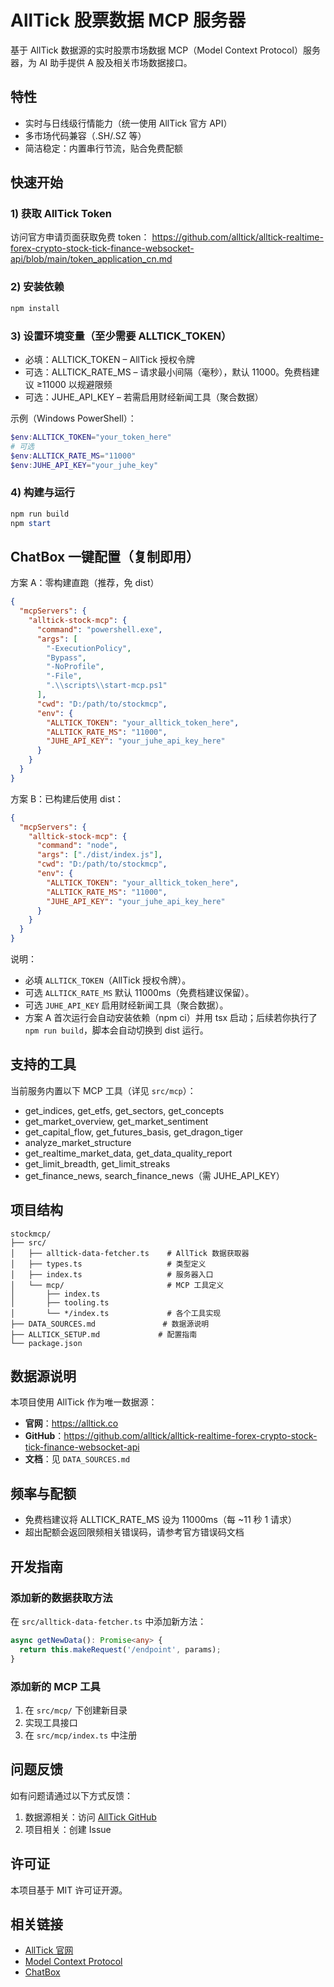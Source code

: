 # AllTick 股票数据 MCP 服务器

基于 AllTick 数据源的实时股票市场数据 MCP（Model Context Protocol）服务器，为 AI 助手提供 A 股及相关市场数据接口。

## 特性

- 实时与日线级行情能力（统一使用 AllTick 官方 API）
- 多市场代码兼容（.SH/.SZ 等）
- 简洁稳定：内置串行节流，贴合免费配额

## 快速开始

### 1) 获取 AllTick Token

访问官方申请页面获取免费 token：
https://github.com/alltick/alltick-realtime-forex-crypto-stock-tick-finance-websocket-api/blob/main/token_application_cn.md

### 2) 安装依赖

```powershell
npm install
```

### 3) 设置环境变量（至少需要 ALLTICK_TOKEN）

- 必填：ALLTICK_TOKEN – AllTick 授权令牌
- 可选：ALLTICK_RATE_MS – 请求最小间隔（毫秒），默认 11000。免费档建议 ≥11000 以规避限频
- 可选：JUHE_API_KEY – 若需启用财经新闻工具（聚合数据）

示例（Windows PowerShell）：

```powershell
$env:ALLTICK_TOKEN="your_token_here"
# 可选
$env:ALLTICK_RATE_MS="11000"
$env:JUHE_API_KEY="your_juhe_key"
```

### 4) 构建与运行

```powershell
npm run build
npm start
```

## ChatBox 一键配置（复制即用）

方案 A：零构建直跑（推荐，免 dist）

```json
{
  "mcpServers": {
    "alltick-stock-mcp": {
      "command": "powershell.exe",
      "args": [
        "-ExecutionPolicy",
        "Bypass",
        "-NoProfile",
        "-File",
        ".\\scripts\\start-mcp.ps1"
      ],
      "cwd": "D:/path/to/stockmcp",
      "env": {
        "ALLTICK_TOKEN": "your_alltick_token_here",
        "ALLTICK_RATE_MS": "11000",
        "JUHE_API_KEY": "your_juhe_api_key_here"
      }
    }
  }
}
```

方案 B：已构建后使用 dist：

```json
{
  "mcpServers": {
    "alltick-stock-mcp": {
      "command": "node",
      "args": ["./dist/index.js"],
      "cwd": "D:/path/to/stockmcp",
      "env": {
        "ALLTICK_TOKEN": "your_alltick_token_here",
        "ALLTICK_RATE_MS": "11000",
        "JUHE_API_KEY": "your_juhe_api_key_here"
      }
    }
  }
}
```

说明：
- 必填 `ALLTICK_TOKEN`（AllTick 授权令牌）。
- 可选 `ALLTICK_RATE_MS` 默认 11000ms（免费档建议保留）。
- 可选 `JUHE_API_KEY` 启用财经新闻工具（聚合数据）。
 - 方案 A 首次运行会自动安装依赖（npm ci）并用 tsx 启动；后续若你执行了 `npm run build`，脚本会自动切换到 dist 运行。

## 支持的工具

当前服务内置以下 MCP 工具（详见 `src/mcp`）：

- get_indices, get_etfs, get_sectors, get_concepts
- get_market_overview, get_market_sentiment
- get_capital_flow, get_futures_basis, get_dragon_tiger
- analyze_market_structure
- get_realtime_market_data, get_data_quality_report
- get_limit_breadth, get_limit_streaks
- get_finance_news, search_finance_news（需 JUHE_API_KEY）

## 项目结构

```
stockmcp/
├── src/
│   ├── alltick-data-fetcher.ts    # AllTick 数据获取器
│   ├── types.ts                   # 类型定义
│   ├── index.ts                   # 服务器入口
│   └── mcp/                       # MCP 工具定义
│       ├── index.ts
│       ├── tooling.ts
│       └── */index.ts             # 各个工具实现
├── DATA_SOURCES.md               # 数据源说明
├── ALLTICK_SETUP.md             # 配置指南
└── package.json
```

## 数据源说明

本项目使用 AllTick 作为唯一数据源：

- **官网**：https://alltick.co
- **GitHub**：https://github.com/alltick/alltick-realtime-forex-crypto-stock-tick-finance-websocket-api
- **文档**：见 `DATA_SOURCES.md`

## 频率与配额

- 免费档建议将 ALLTICK_RATE_MS 设为 11000ms（每 ~11 秒 1 请求）
- 超出配额会返回限频相关错误码，请参考官方错误码文档

## 开发指南

### 添加新的数据获取方法

在 `src/alltick-data-fetcher.ts` 中添加新方法：

```typescript
async getNewData(): Promise<any> {
  return this.makeRequest('/endpoint', params);
}
```

### 添加新的 MCP 工具

1. 在 `src/mcp/` 下创建新目录
2. 实现工具接口
3. 在 `src/mcp/index.ts` 中注册

## 问题反馈

如有问题请通过以下方式反馈：

1. 数据源相关：访问 [AllTick GitHub](https://github.com/alltick/alltick-realtime-forex-crypto-stock-tick-finance-websocket-api/issues)
2. 项目相关：创建 Issue

## 许可证

本项目基于 MIT 许可证开源。

## 相关链接

- [AllTick 官网](https://alltick.co)
- [Model Context Protocol](https://modelcontextprotocol.io)
- [ChatBox](https://chatboxai.app)

